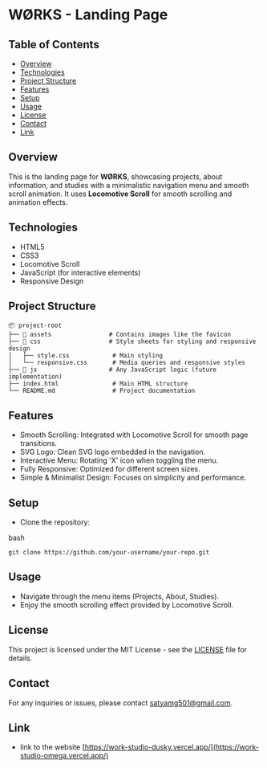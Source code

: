 ﻿# WØRKS - Landing Page

## Table of Contents

- [Overview](#overview)
- [Technologies](#technologies)
- [Project Structure](#project-structure)
- [Features](#features)
- [Setup](#setup)
- [Usage](#usage)
- [License](#license)
- [Contact](#contact)
- [Link](#link)

## Overview

This is the landing page for **WØRKS**, showcasing projects, about information, and studies with a minimalistic navigation menu and smooth scroll animation. It uses **Locomotive Scroll** for smooth scrolling and animation effects.

## Technologies

- HTML5
- CSS3
- Locomotive Scroll
- JavaScript (for interactive elements)
- Responsive Design

## Project Structure

```plaintext
📦 project-root
├── 📂 assets                # Contains images like the favicon
├── 📂 css                   # Style sheets for styling and responsive design
│   ├── style.css            # Main styling
│   └── responsive.css       # Media queries and responsive styles
├── 📂 js                    # Any JavaScript logic (future implementation)
├── index.html               # Main HTML structure
└── README.md                # Project documentation
```

## Features

- Smooth Scrolling: Integrated with Locomotive Scroll for smooth page transitions.
- SVG Logo: Clean SVG logo embedded in the navigation.
- Interactive Menu: Rotating 'X' icon when toggling the menu.
- Fully Responsive: Optimized for different screen sizes.
- Simple & Minimalist Design: Focuses on simplicity and performance.




## Setup

- Clone the repository:

bash
```
git clone https://github.com/your-username/your-repo.git
```

## Usage

- Navigate through the menu items (Projects, About, Studies).
- Enjoy the smooth scrolling effect provided by Locomotive Scroll.


## License

This project is licensed under the MIT License - see the [LICENSE](LICENSE) file for details.

## Contact

For any inquiries or issues, please contact [satyamg501@gmail.com](mailto:your-email@example.com).


## Link
- link to the website
[https://work-studio-dusky.vercel.app/](https://work-studio-omega.vercel.app/)


